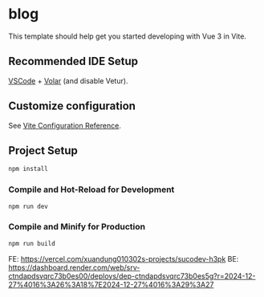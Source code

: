 # blog

This template should help get you started developing with Vue 3 in Vite.

## Recommended IDE Setup

[VSCode](https://code.visualstudio.com/) + [Volar](https://marketplace.visualstudio.com/items?itemName=Vue.volar) (and disable Vetur).

## Customize configuration

See [Vite Configuration Reference](https://vite.dev/config/).

## Project Setup

```sh
npm install
```

### Compile and Hot-Reload for Development

```sh
npm run dev
```

### Compile and Minify for Production

```sh
npm run build
```
FE: https://vercel.com/xuandung010302s-projects/sucodev-h3pk
BE: https://dashboard.render.com/web/srv-ctndapdsvqrc73b0es00/deploys/dep-ctndapdsvqrc73b0es5g?r=2024-12-27%4016%3A26%3A18%7E2024-12-27%4016%3A29%3A27